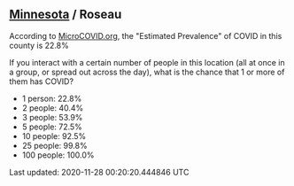 
## [Minnesota](/united-states/minnesota) / Roseau

According to [MicroCOVID.org](http://microcovid.org),
the "Estimated Prevalence" of COVID in this county is 22.8%

If you interact with a certain number of people in this location
(all at once in a group, or spread out across the day), what is the chance that
1 or more of them has COVID?

- 1 person: 22.8%
- 2 people: 40.4%
- 3 people: 53.9%
- 5 people: 72.5%
- 10 people: 92.5%
- 25 people: 99.8%
- 100 people: 100.0%

Last updated: 2020-11-28 00:20:20.444846 UTC
